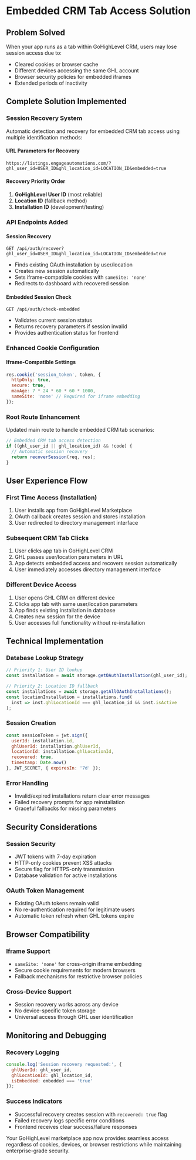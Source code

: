 # Embedded CRM Tab Access Solution

## Problem Solved
When your app runs as a tab within GoHighLevel CRM, users may lose session access due to:
- Cleared cookies or browser cache
- Different devices accessing the same GHL account
- Browser security policies for embedded iframes
- Extended periods of inactivity

## Complete Solution Implemented

### Session Recovery System
Automatic detection and recovery for embedded CRM tab access using multiple identification methods:

#### URL Parameters for Recovery
```
https://listings.engageautomations.com/?ghl_user_id=USER_ID&ghl_location_id=LOCATION_ID&embedded=true
```

#### Recovery Priority Order
1. **GoHighLevel User ID** (most reliable)
2. **Location ID** (fallback method)
3. **Installation ID** (development/testing)

### API Endpoints Added

#### Session Recovery
```
GET /api/auth/recover?ghl_user_id=USER_ID&ghl_location_id=LOCATION_ID&embedded=true
```
- Finds existing OAuth installation by user/location
- Creates new session automatically
- Sets iframe-compatible cookies with `sameSite: 'none'`
- Redirects to dashboard with recovered session

#### Embedded Session Check
```
GET /api/auth/check-embedded
```
- Validates current session status
- Returns recovery parameters if session invalid
- Provides authentication status for frontend

### Enhanced Cookie Configuration

#### Iframe-Compatible Settings
```javascript
res.cookie('session_token', token, {
  httpOnly: true,
  secure: true,
  maxAge: 7 * 24 * 60 * 60 * 1000,
  sameSite: 'none' // Required for iframe embedding
});
```

### Root Route Enhancement
Updated main route to handle embedded CRM tab scenarios:

```javascript
// Embedded CRM tab access detection
if ((ghl_user_id || ghl_location_id) && !code) {
  // Automatic session recovery
  return recoverSession(req, res);
}
```

## User Experience Flow

### First Time Access (Installation)
1. User installs app from GoHighLevel Marketplace
2. OAuth callback creates session and stores installation
3. User redirected to directory management interface

### Subsequent CRM Tab Clicks
1. User clicks app tab in GoHighLevel CRM
2. GHL passes user/location parameters in URL
3. App detects embedded access and recovers session automatically
4. User immediately accesses directory management interface

### Different Device Access
1. User opens GHL CRM on different device
2. Clicks app tab with same user/location parameters
3. App finds existing installation in database
4. Creates new session for the device
5. User accesses full functionality without re-installation

## Technical Implementation

### Database Lookup Strategy
```javascript
// Priority 1: User ID lookup
const installation = await storage.getOAuthInstallation(ghl_user_id);

// Priority 2: Location ID fallback
const installations = await storage.getAllOAuthInstallations();
const locationInstallation = installations.find(
  inst => inst.ghlLocationId === ghl_location_id && inst.isActive
);
```

### Session Creation
```javascript
const sessionToken = jwt.sign({
  userId: installation.id,
  ghlUserId: installation.ghlUserId,
  locationId: installation.ghlLocationId,
  recovered: true,
  timestamp: Date.now()
}, JWT_SECRET, { expiresIn: '7d' });
```

### Error Handling
- Invalid/expired installations return clear error messages
- Failed recovery prompts for app reinstallation
- Graceful fallbacks for missing parameters

## Security Considerations

### Session Security
- JWT tokens with 7-day expiration
- HTTP-only cookies prevent XSS attacks
- Secure flag for HTTPS-only transmission
- Database validation for active installations

### OAuth Token Management
- Existing OAuth tokens remain valid
- No re-authentication required for legitimate users
- Automatic token refresh when GHL tokens expire

## Browser Compatibility

### Iframe Support
- `sameSite: 'none'` for cross-origin iframe embedding
- Secure cookie requirements for modern browsers
- Fallback mechanisms for restrictive browser policies

### Cross-Device Support
- Session recovery works across any device
- No device-specific token storage
- Universal access through GHL user identification

## Monitoring and Debugging

### Recovery Logging
```javascript
console.log('Session recovery requested:', {
  ghlUserId: ghl_user_id,
  ghlLocationId: ghl_location_id,
  isEmbedded: embedded === 'true'
});
```

### Success Indicators
- Successful recovery creates session with `recovered: true` flag
- Failed recovery logs specific error conditions
- Frontend receives clear success/failure responses

Your GoHighLevel marketplace app now provides seamless access regardless of cookies, devices, or browser restrictions while maintaining enterprise-grade security.